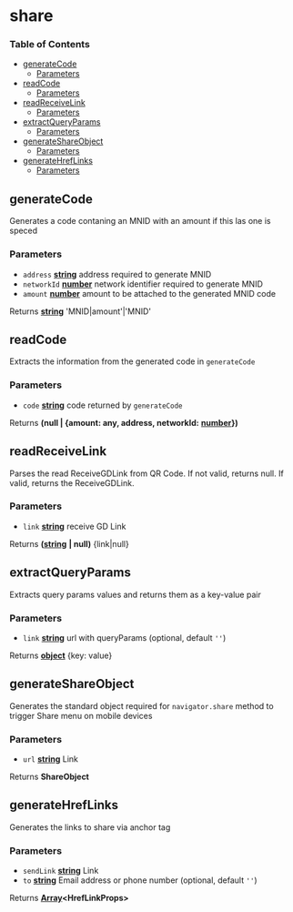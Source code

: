 # share

### Table of Contents

* [generateCode](share.md#generatecode)
  * [Parameters](share.md#parameters)
* [readCode](share.md#readcode)
  * [Parameters](share.md#parameters-1)
* [readReceiveLink](share.md#readreceivelink)
  * [Parameters](share.md#parameters-2)
* [extractQueryParams](share.md#extractqueryparams)
  * [Parameters](share.md#parameters-3)
* [generateShareObject](share.md#generateshareobject)
  * [Parameters](share.md#parameters-4)
* [generateHrefLinks](share.md#generatehreflinks)
  * [Parameters](share.md#parameters-5)

## generateCode

Generates a code contaning an MNID with an amount if this las one is speced

### Parameters

* `address` [**string**](https://developer.mozilla.org/docs/Web/JavaScript/Reference/Global_Objects/String) address required to generate MNID
* `networkId` [**number**](https://developer.mozilla.org/docs/Web/JavaScript/Reference/Global_Objects/Number) network identifier required to generate MNID
* `amount` [**number**](https://developer.mozilla.org/docs/Web/JavaScript/Reference/Global_Objects/Number) amount to be attached to the generated MNID code

Returns [**string**](https://developer.mozilla.org/docs/Web/JavaScript/Reference/Global_Objects/String) 'MNID\|amount'\|'MNID'

## readCode

Extracts the information from the generated code in `generateCode`

### Parameters

* `code` [**string**](https://developer.mozilla.org/docs/Web/JavaScript/Reference/Global_Objects/String) code returned by `generateCode`

Returns **\(null \| {amount: any, address, networkId:** [**number**](https://developer.mozilla.org/docs/Web/JavaScript/Reference/Global_Objects/Number)**}\)**

## readReceiveLink

Parses the read ReceiveGDLink from QR Code. If not valid, returns null. If valid, returns the ReceiveGDLink.

### Parameters

* `link` [**string**](https://developer.mozilla.org/docs/Web/JavaScript/Reference/Global_Objects/String) receive GD Link

Returns **\(**[**string**](https://developer.mozilla.org/docs/Web/JavaScript/Reference/Global_Objects/String) **\| null\)** {link\|null}

## extractQueryParams

Extracts query params values and returns them as a key-value pair

### Parameters

* `link` [**string**](https://developer.mozilla.org/docs/Web/JavaScript/Reference/Global_Objects/String) url with queryParams \(optional, default `''`\)

Returns [**object**](https://developer.mozilla.org/docs/Web/JavaScript/Reference/Global_Objects/Object) {key: value}

## generateShareObject

Generates the standard object required for `navigator.share` method to trigger Share menu on mobile devices

### Parameters

* `url` [**string**](https://developer.mozilla.org/docs/Web/JavaScript/Reference/Global_Objects/String) Link

Returns **ShareObject**

## generateHrefLinks

Generates the links to share via anchor tag

### Parameters

* `sendLink` [**string**](https://developer.mozilla.org/docs/Web/JavaScript/Reference/Global_Objects/String) Link
* `to` [**string**](https://developer.mozilla.org/docs/Web/JavaScript/Reference/Global_Objects/String) Email address or phone number \(optional, default `''`\)

Returns [**Array**](https://developer.mozilla.org/docs/Web/JavaScript/Reference/Global_Objects/Array)**&lt;HrefLinkProps&gt;**

